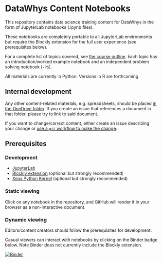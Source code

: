 # DataWhys Content Notebooks

This repository contains data science training content for DataWhys in the form of JupyterLab notebooks (.ipynb files).

These notebooks are completely portable to all JupyterLab environments but require the Blockly extension for the full user experience (see prerequisites below).

For a complete list of topics covered, see [the course outline](Course-outline.ipynb).
Each topic has an introduction/worked example notebook and an independent problem solving notebook (`-PS`).


All materials are currently in Python.
Versions in R are forthcoming.

## Internal development

Any other content-related materials, e.g. spreadsheets, should be placed [in the OneDrive folder](https://livememphis-my.sharepoint.com/:f:/r/personal/aolney_memphis_edu/Documents/DataWhys/content-planning?csf=1&e=LPEGbr). If you create an issue that references a document in that folder, please try to link to said document.

If you want to change/correct content, either create an issue describing your change or [use a `git` workflow to make the change](https://www.atlassian.com/git/tutorials/making-a-pull-request).

## Prerequisites

### Development

- [JupyterLab](https://jupyter.org/install)
- [Blockly extension](https://github.com/aolney/fable-jupyterlab-blockly-extension) (optional but strongly recommended)
- [Xeus Python Kernel](https://github.com/jupyter-xeus/xeus-python) (optional but strongly recommended)

### Static viewing

Click on any notebook in the repository, and GitHub will render it in your browser as a non-interactive document.

### Dynamic viewing

Editors/content creators should follow the prerequisites for development.

Casual viewers can interact with notebooks by clicking on the Binder badge below.
Note Binder does not currently include the Blockly extension.

[![Binder](https://mybinder.org/badge_logo.svg)](https://mybinder.org/v2/gh/memphis-iis/datawhys-content-notebooks/master?urlpath=lab)

